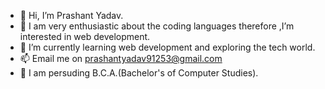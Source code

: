 - 👋 Hi, I’m Prashant Yadav.
- 👀 I am very enthusiastic about the coding languages therefore ,I’m interested in web development.
- 🌱 I’m currently learning web development and exploring the tech world.
- 📫 Email me on prashantyadav91253@gmail.com
- 📖 I am persuding B.C.A.(Bachelor's of Computer Studies).

<!---
Prashantyadav91/Prashantyadav91 is a ✨ special ✨ repository because its `README.md` (this file) appears on your GitHub profile.
You can click the Preview link to take a look at your changes.
--->

